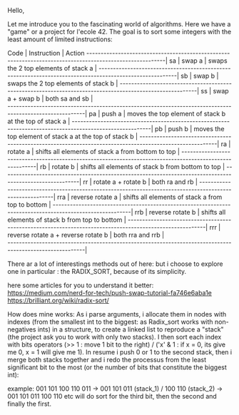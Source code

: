 Hello, 

Let me introduce you to the fascinating world of algorithms. Here we have a "game" or a project for l'ecole 42.
The goal is to sort some integers with the least amount of limited instructions:

Code	| Instruction	                        |          Action
---------------------------------------------------------------------------------------------------------|
sa    | swap a	                            | swaps the 2 top elements of stack a                        |
---------------------------------------------------------------------------------------------------------|
sb	  | swap b	                            | swaps the 2 top elements of stack b                        |
---------------------------------------------------------------------------------------------------------|
ss	  | swap a + swap b	                    | both sa and sb                                             |     
---------------------------------------------------------------------------------------------------------|
pa	  | push a	                            | moves the top element of stack b at the top of stack a     | 
---------------------------------------------------------------------------------------------------------|
pb	  | push b	                            | moves the top element of stack a at the top of stack b     |
---------------------------------------------------------------------------------------------------------|
ra	  | rotate a	                          | shifts all elements of stack a from bottom to top          |
---------------------------------------------------------------------------------------------------------|
rb	  | rotate b	                          | shifts all elements of stack b from bottom to top          |
---------------------------------------------------------------------------------------------------------|
rr	  | rotate a + rotate b	                | both ra and rb                                             | 
---------------------------------------------------------------------------------------------------------|
rra	  | reverse rotate a	                  | shifts all elements of stack a from top to bottom          |
---------------------------------------------------------------------------------------------------------|
rrb	  | reverse rotate b	                  | shifts all elements of stack b from top to bottom          |
---------------------------------------------------------------------------------------------------------|
rrr	  | reverse rotate a + reverse rotate b	| both rra and rrb                                           |    
---------------------------------------------------------------------------------------------------------|

There ar a lot of interestings methods out of here:
but i choose to explore one in particular : the RADIX_SORT, because of its simplicity.

here some articles for you to understand it better:
https://medium.com/nerd-for-tech/push-swap-tutorial-fa746e6aba1e
https://brilliant.org/wiki/radix-sort/

How does mine works: 
As i parse arguments, i allocate them in nodes with indexes (from the smallest int to the biggest: as Radix_sort works with non-negatives ints) in a structure,
to create a linked list to reproduce a "stack" (the project ask you to work with only two stacks).
I then sort each index with bits operators (>> 1 : move 1 bit to the right) / ('x' & 1 : if x = 0, its give me 0, x = 1 will give me 1).
In resume i push 0 or 1 to the second stack, then i merge both stacks together and i redo the processus from the least significant bit to the most (or the number of bits that constitute the biggest int):

example: 
001 101 100 110 011 -> 001 101 011 (stack_1) / 100 110 (stack_2) -> 001 101 011 100 110 etc 
will do sort for the third bit, then the second and finally the first.
